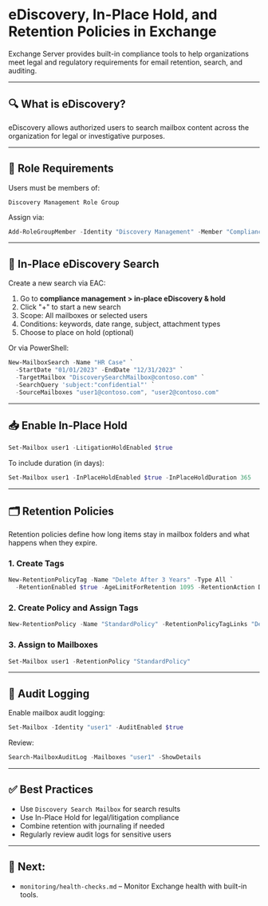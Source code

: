 # eDiscovery, In-Place Hold, and Retention Policies in Exchange

Exchange Server provides built-in compliance tools to help organizations meet legal and regulatory requirements for email retention, search, and auditing.

---

## 🔍 What is eDiscovery?

eDiscovery allows authorized users to search mailbox content across the organization for legal or investigative purposes.

---

## 🔐 Role Requirements

Users must be members of:

```plaintext
Discovery Management Role Group
```

Assign via:

```powershell
Add-RoleGroupMember -Identity "Discovery Management" -Member "ComplianceAdmin"
```

---

## 🔎 In-Place eDiscovery Search

Create a new search via EAC:

1. Go to **compliance management > in-place eDiscovery & hold**
2. Click "+" to start a new search
3. Scope: All mailboxes or selected users
4. Conditions: keywords, date range, subject, attachment types
5. Choose to place on hold (optional)

Or via PowerShell:

```powershell
New-MailboxSearch -Name "HR Case" `
  -StartDate "01/01/2023" -EndDate "12/31/2023" `
  -TargetMailbox "DiscoverySearchMailbox@contoso.com" `
  -SearchQuery 'subject:"confidential"' `
  -SourceMailboxes "user1@contoso.com", "user2@contoso.com"
```

---

## 📥 Enable In-Place Hold

```powershell
Set-Mailbox user1 -LitigationHoldEnabled $true
```

To include duration (in days):

```powershell
Set-Mailbox user1 -InPlaceHoldEnabled $true -InPlaceHoldDuration 365
```

---

## 🗂️ Retention Policies

Retention policies define how long items stay in mailbox folders and what happens when they expire.

### 1. Create Tags

```powershell
New-RetentionPolicyTag -Name "Delete After 3 Years" -Type All `
  -RetentionEnabled $true -AgeLimitForRetention 1095 -RetentionAction DeleteAndAllowRecovery
```

### 2. Create Policy and Assign Tags

```powershell
New-RetentionPolicy -Name "StandardPolicy" -RetentionPolicyTagLinks "Delete After 3 Years"
```

### 3. Assign to Mailboxes

```powershell
Set-Mailbox user1 -RetentionPolicy "StandardPolicy"
```

---

## 📜 Audit Logging

Enable mailbox audit logging:

```powershell
Set-Mailbox -Identity "user1" -AuditEnabled $true
```

Review:

```powershell
Search-MailboxAuditLog -Mailboxes "user1" -ShowDetails
```

---

## ✅ Best Practices

- Use `Discovery Search Mailbox` for search results
- Use In-Place Hold for legal/litigation compliance
- Combine retention with journaling if needed
- Regularly review audit logs for sensitive users

---

## 🔄 Next:
- `monitoring/health-checks.md` – Monitor Exchange health with built-in tools.